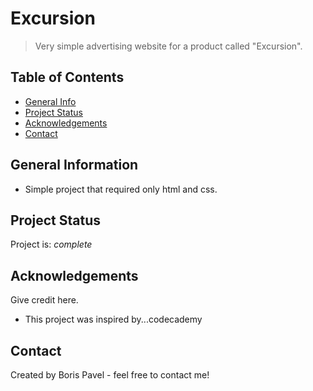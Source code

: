 # Excursion

> Very simple advertising website for a product called "Excursion".

## Table of Contents

- [General Info](#general-information)
- [Project Status](#project-status)
- [Acknowledgements](#acknowledgements)
- [Contact](#contact)

## General Information

- Simple project that required only html and css.


## Project Status

Project is: _complete_

## Acknowledgements

Give credit here.

- This project was inspired by...codecademy

## Contact

Created by Boris Pavel - feel free to contact me!